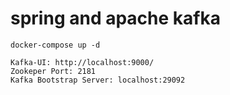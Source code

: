 # spring and apache kafka

```
docker-compose up -d

Kafka-UI: http://localhost:9000/
Zookeper Port: 2181
Kafka Bootstrap Server: localhost:29092
```
